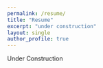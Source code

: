 ```yaml
---
permalink: /resume/
title: "Resume"
excerpt: "under construction"
layout: single
author_profile: true
---
```


Under Construction
